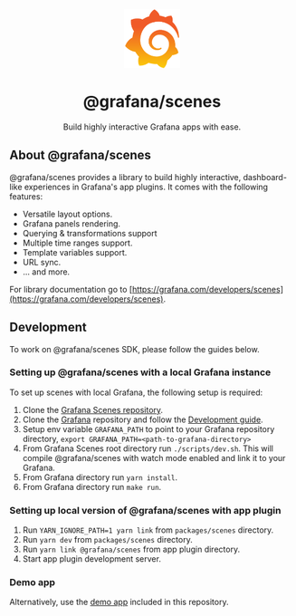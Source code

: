 <div align="center">
  <img
    src="https://raw.githubusercontent.com/grafana/scenes/main/docusaurus/website/static/img/logo.svg"
    alt="Grafana Logo"
    width="100px"
    padding="40px"
  />
  <h1>@grafana/scenes</h1>
  <p>Build highly interactive Grafana apps with ease.</p>
</div>

## About @grafana/scenes

@grafana/scenes provides a library to build highly interactive, dashboard-like experiences in Grafana's app plugins. It comes with the following features:

- Versatile layout options.
- Grafana panels rendering.
- Querying & transformations support
- Multiple time ranges support.
- Template variables support.
- URL sync.
- ... and more.

For library documentation go to [https://grafana.com/developers/scenes](https://grafana.com/developers/scenes).

## Development

To work on @grafana/scenes SDK, please follow the guides below.

### Setting up @grafana/scenes with a local Grafana instance

To set up scenes with local Grafana, the following setup is required:

1. Clone the [Grafana Scenes repository](https://github.com/grafana/scenes/).
2. Clone the [Grafana](https://github.com/grafana/grafana/) repository and follow the [Development guide](https://github.com/grafana/grafana/blob/main/contribute/developer-guide.md#developer-guide).
3. Setup env variable `GRAFANA_PATH` to point to your Grafana repository directory, `export GRAFANA_PATH=<path-to-grafana-directory>`
4. From Grafana Scenes root directory run `./scripts/dev.sh`. This will compile @grafana/scenes with watch mode enabled and link it to your Grafana.
5. From Grafana directory run `yarn install`.
6. From Grafana directory run `make run`.

### Setting up local version of @grafana/scenes with app plugin

1. Run `YARN_IGNORE_PATH=1 yarn link` from `packages/scenes` directory.
2. Run `yarn dev` from `packages/scenes` directory.
3. Run `yarn link @grafana/scenes` from app plugin directory.
4. Start app plugin development server.

### Demo app

Alternatively, use the [demo app](../scenes-app/README.md) included in this repository.

